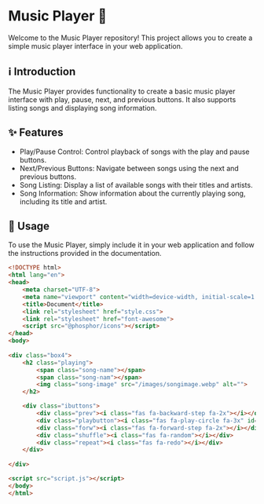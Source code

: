 # Music Player 🎵

Welcome to the Music Player repository! This project allows you to create a simple music player interface in your web application.

## ℹ️ Introduction
The Music Player provides functionality to create a basic music player interface with play, pause, next, and previous buttons. It also supports listing songs and displaying song information.

## ✨ Features
- Play/Pause Control: Control playback of songs with the play and pause buttons.
- Next/Previous Buttons: Navigate between songs using the next and previous buttons.
- Song Listing: Display a list of available songs with their titles and artists.
- Song Information: Show information about the currently playing song, including its title and artist.

## 🚀 Usage
To use the Music Player, simply include it in your web application and follow the instructions provided in the documentation.

```html
<!DOCTYPE html>
<html lang="en">
<head>
    <meta charset="UTF-8">
    <meta name="viewport" content="width=device-width, initial-scale=1.0">
    <title>Document</title>
    <link rel="stylesheet" href="style.css">
    <link rel="stylesheet" href="font-awesome">
    <script src="@phosphor/icons"></script>
</head>
<body> 
    
<div class="box4">
    <h2 class="playing">
        <span class="song-name"></span>
        <span class="song-nam"></span>
        <img class="song-image" src="/images/songimage.webp" alt="">
    </h2>

    <div class="ibuttons">
        <div class="prev"><i class="fas fa-backward-step fa-2x"></i></div>
        <div class="playbutton"><i class="fas fa-play-circle fa-3x" id="ctrIcon"></i></div>
        <div class="forw"><i class="fas fa-forward-step fa-2x"></i></div>
        <div class="shuffle"><i class="fas fa-random"></i></div>
        <div class="repeat"><i class="fas fa-redo"></i></div>
    </div>
    
</div>

<script src="script.js"></script>
</body>
</html>
